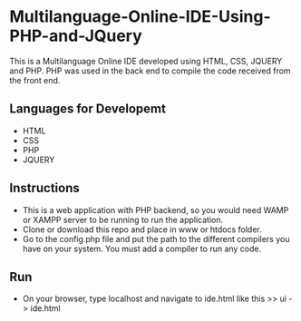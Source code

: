# Multilanguage-Online-IDE-Using-PHP-and-JQuery
This is a Multilanguage Online IDE developed using HTML, CSS, JQUERY and PHP. PHP was used in the back end to compile the code received from the front end.

## Languages for Developemt
- HTML
- CSS
- PHP
- JQUERY

## Instructions
- This is a web application with PHP backend, so you would need WAMP or XAMPP server to be running to run the application.
- Clone or download this repo and place in www or htdocs folder.
- Go to the config.php file and put the path to the different compilers you have on your system. You must add a compiler to run any code.

## Run
- On your browser, type localhost and navigate to ide.html like this >> ui -> ide.html
